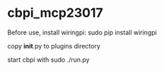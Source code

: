 # cbpi_mcp23017

Before use, install wiringpi:
sudo pip install wiringpi

copy __init__.py to plugins directory

start cbpi with sudo ./run.py
